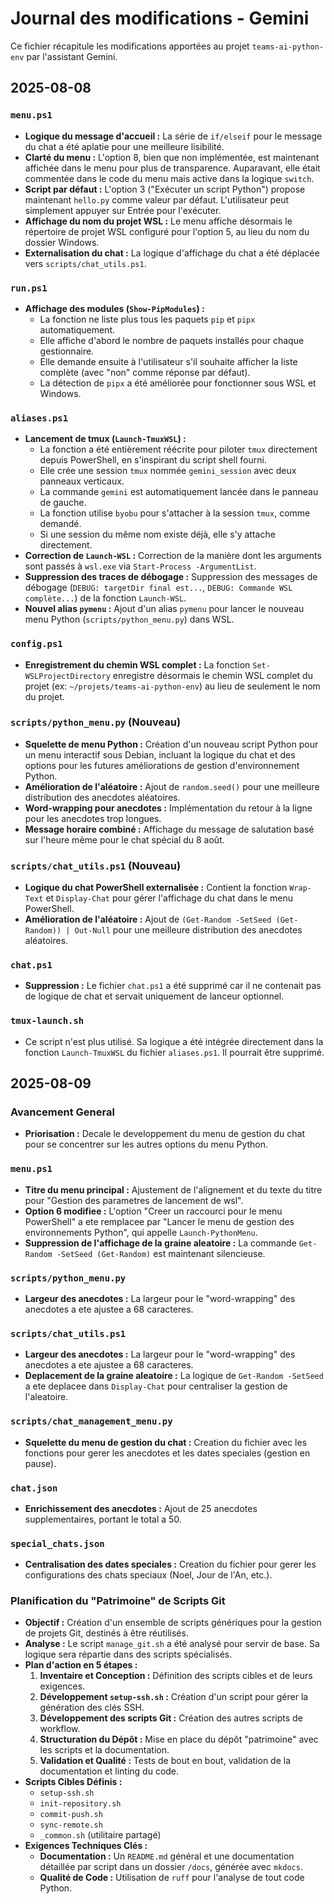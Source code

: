 # Journal des modifications - Gemini

Ce fichier récapitule les modifications apportées au projet `teams-ai-python-env` par l'assistant Gemini.

## 2025-08-08

### `menu.ps1`
- **Logique du message d'accueil :** La série de `if/elseif` pour le message du chat a été aplatie pour une meilleure lisibilité.
- **Clarté du menu :** L'option 8, bien que non implémentée, est maintenant affichée dans le menu pour plus de transparence. Auparavant, elle était commentée dans le code du menu mais active dans la logique `switch`.
- **Script par défaut :** L'option 3 ("Exécuter un script Python") propose maintenant `hello.py` comme valeur par défaut. L'utilisateur peut simplement appuyer sur Entrée pour l'exécuter.
- **Affichage du nom du projet WSL :** Le menu affiche désormais le répertoire de projet WSL configuré pour l'option 5, au lieu du nom du dossier Windows.
- **Externalisation du chat :** La logique d'affichage du chat a été déplacée vers `scripts/chat_utils.ps1`.

### `run.ps1`
- **Affichage des modules (`Show-PipModules`) :**
    - La fonction ne liste plus tous les paquets `pip` et `pipx` automatiquement.
    - Elle affiche d'abord le nombre de paquets installés pour chaque gestionnaire.
    - Elle demande ensuite à l'utilisateur s'il souhaite afficher la liste complète (avec "non" comme réponse par défaut).
    - La détection de `pipx` a été améliorée pour fonctionner sous WSL et Windows.

### `aliases.ps1`
- **Lancement de tmux (`Launch-TmuxWSL`) :**
    - La fonction a été entièrement réécrite pour piloter `tmux` directement depuis PowerShell, en s'inspirant du script shell fourni.
    - Elle crée une session `tmux` nommée `gemini_session` avec deux panneaux verticaux.
    - La commande `gemini` est automatiquement lancée dans le panneau de gauche.
    - La fonction utilise `byobu` pour s'attacher à la session `tmux`, comme demandé.
    - Si une session du même nom existe déjà, elle s'y attache directement.
- **Correction de `Launch-WSL` :** Correction de la manière dont les arguments sont passés à `wsl.exe` via `Start-Process -ArgumentList`.
- **Suppression des traces de débogage :** Suppression des messages de débogage (`DEBUG: targetDir final est...`, `DEBUG: Commande WSL complète...`) de la fonction `Launch-WSL`.
- **Nouvel alias `pymenu` :** Ajout d'un alias `pymenu` pour lancer le nouveau menu Python (`scripts/python_menu.py`) dans WSL.

### `config.ps1`
- **Enregistrement du chemin WSL complet :** La fonction `Set-WSLProjectDirectory` enregistre désormais le chemin WSL complet du projet (ex: `~/projets/teams-ai-python-env`) au lieu de seulement le nom du projet.

### `scripts/python_menu.py` (Nouveau)
- **Squelette de menu Python :** Création d'un nouveau script Python pour un menu interactif sous Debian, incluant la logique du chat et des options pour les futures améliorations de gestion d'environnement Python.
- **Amélioration de l'aléatoire :** Ajout de `random.seed()` pour une meilleure distribution des anecdotes aléatoires.
- **Word-wrapping pour anecdotes :** Implémentation du retour à la ligne pour les anecdotes trop longues.
- **Message horaire combiné :** Affichage du message de salutation basé sur l'heure même pour le chat spécial du 8 août.

### `scripts/chat_utils.ps1` (Nouveau)
- **Logique du chat PowerShell externalisée :** Contient la fonction `Wrap-Text` et `Display-Chat` pour gérer l'affichage du chat dans le menu PowerShell.
- **Amélioration de l'aléatoire :** Ajout de `(Get-Random -SetSeed (Get-Random)) | Out-Null` pour une meilleure distribution des anecdotes aléatoires.

### `chat.ps1`
- **Suppression :** Le fichier `chat.ps1` a été supprimé car il ne contenait pas de logique de chat et servait uniquement de lanceur optionnel.

### `tmux-launch.sh`
- Ce script n'est plus utilisé. Sa logique a été intégrée directement dans la fonction `Launch-TmuxWSL` du fichier `aliases.ps1`. Il pourrait être supprimé.

## 2025-08-09

### Avancement General
- **Priorisation :** Decale le developpement du menu de gestion du chat pour se concentrer sur les autres options du menu Python.

### `menu.ps1`
- **Titre du menu principal :** Ajustement de l'alignement et du texte du titre pour "Gestion des parametres de lancement de wsl".
- **Option 6 modifiee :** L'option "Creer un raccourci pour le menu PowerShell" a ete remplacee par "Lancer le menu de gestion des environnements Python", qui appelle `Launch-PythonMenu`.
- **Suppression de l'affichage de la graine aleatoire :** La commande `Get-Random -SetSeed (Get-Random)` est maintenant silencieuse.

### `scripts/python_menu.py`
- **Largeur des anecdotes :** La largeur pour le "word-wrapping" des anecdotes a ete ajustee a 68 caracteres.

### `scripts/chat_utils.ps1`
- **Largeur des anecdotes :** La largeur pour le "word-wrapping" des anecdotes a ete ajustee a 68 caracteres.
- **Deplacement de la graine aleatoire :** La logique de `Get-Random -SetSeed` a ete deplacee dans `Display-Chat` pour centraliser la gestion de l'aleatoire.

### `scripts/chat_management_menu.py`
- **Squelette du menu de gestion du chat :** Creation du fichier avec les fonctions pour gerer les anecdotes et les dates speciales (gestion en pause).

### `chat.json`
- **Enrichissement des anecdotes :** Ajout de 25 anecdotes supplementaires, portant le total a 50.

### `special_chats.json`
- **Centralisation des dates speciales :** Creation du fichier pour gerer les configurations des chats speciaux (Noel, Jour de l'An, etc.).

### Planification du "Patrimoine" de Scripts Git
- **Objectif :** Création d'un ensemble de scripts génériques pour la gestion de projets Git, destinés à être réutilisés.
- **Analyse :** Le script `manage_git.sh` a été analysé pour servir de base. Sa logique sera répartie dans des scripts spécialisés.
- **Plan d'action en 5 étapes :**
    1.  **Inventaire et Conception :** Définition des scripts cibles et de leurs exigences.
    2.  **Développement `setup-ssh.sh` :** Création d'un script pour gérer la génération des clés SSH.
    3.  **Développement des scripts Git :** Création des autres scripts de workflow.
    4.  **Structuration du Dépôt :** Mise en place du dépôt "patrimoine" avec les scripts et la documentation.
    5.  **Validation et Qualité :** Tests de bout en bout, validation de la documentation et linting du code.
- **Scripts Cibles Définis :**
    - `setup-ssh.sh`
    - `init-repository.sh`
    - `commit-push.sh`
    - `sync-remote.sh`
    - `_common.sh` (utilitaire partagé)
- **Exigences Techniques Clés :**
    - **Documentation :** Un `README.md` général et une documentation détaillée par script dans un dossier `/docs`, générée avec `mkdocs`.
    - **Qualité de Code :** Utilisation de `ruff` pour l'analyse de tout code Python.
